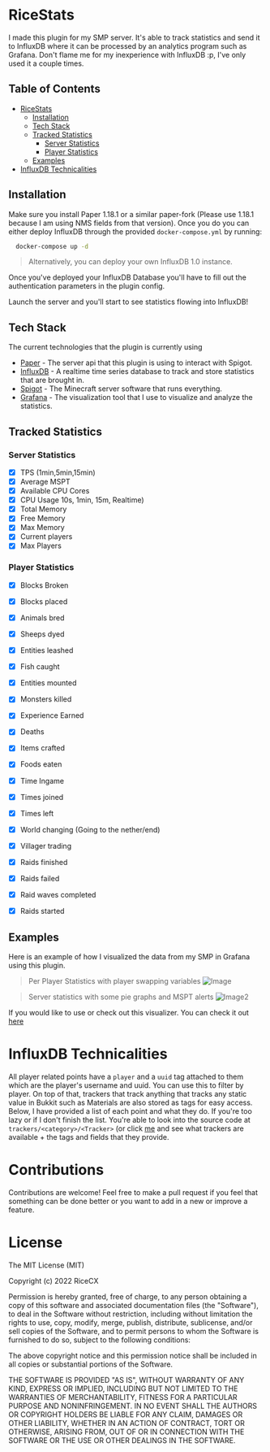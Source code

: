 # RiceStats
I made this plugin for my SMP server. It's able to track statistics and send it to InfluxDB where it can be processed by an analytics program such as Grafana. Don't
flame me for my inexperience with InfluxDB :p, I've only used it a couple times.

## Table of Contents
- [RiceStats](#ricestats)
  * [Installation](#installation)
  * [Tech Stack](#tech-stack)
  * [Tracked Statistics](#tracked-statistics)
    + [Server Statistics](#server-statistics)
    + [Player Statistics](#player-statistics)
  * [Examples](#examples)
- [InfluxDB Technicalities](#influxdb-technicalities)

## Installation

Make sure you install Paper 1.18.1 or a similar paper-fork (Please use 1.18.1 because I am using NMS fields from that version). Once you do you can either 
deploy InfluxDB through the provided `docker-compose.yml` by 
running:
```bash
  docker-compose up -d
```

> Alternatively, you can deploy your own InfluxDB 1.0 instance.

Once you've deployed your InfluxDB Database you'll have to fill out the authentication parameters in the plugin config.

Launch the server and you'll start to see statistics flowing into InfluxDB!

## Tech Stack

The current technologies that the plugin is currently using
- [Paper](https://papermc.io/) - The server api that this plugin is using to interact with Spigot.
- [InfluxDB](https://www.influxdata.com/) - A realtime time series database to track and store statistics that are brought in.
- [Spigot](https://www.spigotmc.org/) - The Minecraft server software that runs everything.
- [Grafana](https://grafana.com/) - The visualization tool that I use to visualize and analyze the statistics.

## Tracked Statistics

### Server Statistics

- [x] TPS (1min,5min,15min)
- [x] Average MSPT
- [x] Available CPU Cores
- [x] CPU Usage 10s, 1min, 15m, Realtime)
- [x] Total Memory
- [x] Free Memory
- [x] Max Memory
- [x] Current players
- [x] Max Players

### Player Statistics
- [x] Blocks Broken
- [x] Blocks placed
- [x] Animals bred
- [x] Sheeps dyed
- [x] Entities leashed
- [x] Fish caught
- [x] Entities mounted
- [x] Monsters killed
- [x] Experience Earned
- [x] Deaths
- [x] Items crafted
- [x] Foods eaten
- [x] Time Ingame
- [x] Times joined
- [x] Times left
- [x] World changing (Going to the nether/end)
- [x] Villager trading
- [x] Raids finished
- [x] Raids failed
- [x] Raid waves completed
- [x] Raids started


## Examples
Here is an example of how I visualized the data from my SMP in Grafana using this plugin.

> Per Player Statistics with player swapping variables
![Image](https://imgur.com/iSY1KVU.png)

> Server statistics with some pie graphs and MSPT alerts
![Image2](https://imgur.com/OyLJycv.png)


If you would like to use or check out this visualizer. You can check it out [here](https://snapshot.raintank.io/dashboard/snapshot/5Yo7prny81BNLfwU38zkRv2ZKH0mM4Ik)

# InfluxDB Technicalities
All player related points have a `player` and a `uuid` tag attached to them which are the player's username and uuid. You can use this to filter by player.
On top of that, trackers that track anything that tracks any static value in Bukkit such as Materials are also stored as tags for easy access. Below,
I have provided a list of each point and what they do. If you're too lazy or if I don't finish the list. You're able to look into the source code at
`trackers/<category>/<Tracker>` (or click [me](https://github.com/RiceCX/RiceStats/tree/master/src/main/java/cc/ricecx/ricestats/trackers) and see what trackers are available + the tags and fields that they provide.


# Contributions
Contributions are welcome! Feel free to make a pull request if you feel that something can be done better
or you want to add in a new or improve a feature.

# License
The MIT License (MIT)

Copyright (c) 2022 RiceCX

Permission is hereby granted, free of charge, to any person obtaining a copy of this software and associated documentation files (the "Software"), to deal in the Software without restriction, including without limitation the rights to use, copy, modify, merge, publish, distribute, sublicense, and/or sell copies of the Software, and to permit persons to whom the Software is furnished to do so, subject to the following conditions:

The above copyright notice and this permission notice shall be included in all copies or substantial portions of the Software.

THE SOFTWARE IS PROVIDED "AS IS", WITHOUT WARRANTY OF ANY KIND, EXPRESS OR IMPLIED, INCLUDING BUT NOT LIMITED TO THE WARRANTIES OF MERCHANTABILITY, FITNESS FOR A PARTICULAR PURPOSE AND NONINFRINGEMENT. IN NO EVENT SHALL THE AUTHORS OR COPYRIGHT HOLDERS BE LIABLE FOR ANY CLAIM, DAMAGES OR OTHER LIABILITY, WHETHER IN AN ACTION OF CONTRACT, TORT OR OTHERWISE, ARISING FROM, OUT OF OR IN CONNECTION WITH THE SOFTWARE OR THE USE OR OTHER DEALINGS IN THE SOFTWARE.
